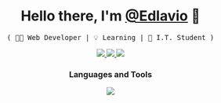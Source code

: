 
<p>
  <h1 align="center">
    <b>Hello there, I'm <a href="https://github.com/Edlavio">@Edlavio</a> 👋</b>
  </h1>
  <p align="center">
    <samp>( 👨‍💻 Web Developer | 💡 Learning | 🧠 I.T. Student )</samp>
  </p>
</p>

<p align="center">
  <a target="_blank" href="https://www.linkedin.com/in/edlavio">
    <img src="https://img.shields.io/badge/linkedin-edlavio-0072B1?logo=linkedin&style=flat-square" />
  </a>
    <a target="_blank" href="mailto:edlavio@gmail.com">
    <img src="https://img.shields.io/badge/Email-ff0000?logo=Gmail&logoColor=white&style=flat-square" />
  </a>
  <a href="https://www.hackerrank.com/profile/edlavio">
    <img src="https://img.shields.io/badge/Hacker Rank-008000?logo=hackerrank&logoColor=white&style=flat-square" />
  </a>
</p>

<div align="center">
 <h3>Languages and Tools</h3>
  <a href="https://skillicons.dev">
    <img src="https://skillicons.dev/icons?i=html,css,js,sass,react,figma,linux,git" />
  </a>
</div>
